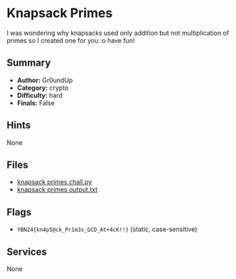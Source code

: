 # Knapsack Primes
I was wondering why knapsacks used only addition but not multiplication of primes so I created one for you :o have fun!

## Summary
- **Author:** Gr0undUp
- **Category:** crypto
- **Difficulty:** hard
- **Finals:** False

## Hints
None

## Files
- [knapsack primes chall.py](<dist/knapsack primes chall.py>)
- [knapsack primes output.txt](<dist/knapsack primes output.txt>)

## Flags
- `YBN24{kn4p5@ck_Pr1m3s_GCD_At+4cK!!}` (static, case-sensitive)

## Services
None
